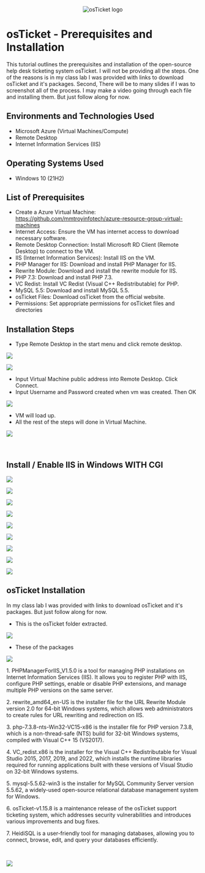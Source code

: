 <p align="center">
<img src="https://i.imgur.com/Clzj7Xs.png" alt="osTicket logo"/>
</p>

<h1>osTicket - Prerequisites and Installation</h1>
This tutorial outlines the prerequisites and installation of the open-source help desk ticketing system osTicket. I will not be providing all the steps. One of the reasons is in my class lab I was provided with links to download osTicket and it's packages. Second, There will be to many slides if I was to screenshot all of the process. I may make a video going through each file and installing them. But just follow along for now.<br />

<h2>Environments and Technologies Used</h2>

- Microsoft Azure (Virtual Machines/Compute)
- Remote Desktop
- Internet Information Services (IIS)

<h2>Operating Systems Used </h2>

- Windows 10</b> (21H2)

<h2>List of Prerequisites</h2>

- Create a Azure Virtual Machine: https://github.com/mmtroyinfotech/azure-resource-group-virtual-machines
- Internet Access: Ensure the VM has internet access to download necessary software.
- Remote Desktop Connection: Install Microsoft RD Client (Remote Desktop) to connect to the VM.
- IIS (Internet Information Services): Install IIS on the VM.
- PHP Manager for IIS: Download and install PHP Manager for IIS.
- Rewrite Module: Download and install the rewrite module for IIS.
- PHP 7.3: Download and install PHP 7.3.
- VC Redist: Install VC Redist (Visual C++ Redistributable) for PHP.
- MySQL 5.5: Download and install MySQL 5.5.
- osTicket Files: Download osTicket from the official website.
- Permissions: Set appropriate permissions for osTicket files and directories

<h2>Installation Steps</h2>

- Type Remote Desktop in the start menu and click remote desktop.
<p>
<img src="https://imgur.com/GJKCqN8.png"/>
</p>
<p>
<img src="https://imgur.com/byDkS9t.png"/>
</p>

- Input Virtual Machine public address into Remote Desktop. Click Connect.
- Input Username and Password created when vm was created. Then OK
<p>
<img src="https://imgur.com/fuyoNxp.png"/>
</p>

- VM will load up.
- All the rest of the steps will done in Virtual Machine.
<p>
<img src="https://imgur.com/h0YhpCP.png"/>
</p>
<br />

<h2>Install / Enable IIS in Windows WITH CGI</h2>

<p>
<img src="https://imgur.com/xKHzc77.png"/>
</p>
<p>
<img src="https://imgur.com/2uu5UM4.png"/>
</p>
<p>
<img src="https://imgur.com/9n15mwQ.png"/>
</p>
<p>
<img src="https://imgur.com/C5ztdWN.png"/>
</p>
<p>
<img src="https://imgur.com/SQoayij.png"/>
</p>
<p>
<img src="https://imgur.com/3KklzpS.png"/>
</p>
<p>
<img src="https://imgur.com/QuDN4oC.png"/>
</p>
<p>
<img src="https://imgur.com/3OLQaHv.png"/>
</p>
<p>
<img src="https://imgur.com/yuJPjbr.png"/>
</p>

<h2>osTicket Installation</h2>

<p>
In my class lab I was provided with links to download osTicket and it's packages. But just follow along for now.
</p>

- This is the osTicket folder extracted.
<p>
<img src="https://imgur.com/Eg4rkvq.png"/>
</p>

- These of the packages
<p>
<img src="https://imgur.com/Pm41j62.png"/>
</p>

<p>1. PHPManagerForIIS_V1.5.0 is a tool for managing PHP installations on Internet Information Services (IIS). It allows you to register PHP with IIS, configure PHP settings, enable or disable PHP extensions, and manage multiple PHP versions on the same server.</p>

<p>2. rewrite_amd64_en-US is the installer file for the URL Rewrite Module version 2.0 for 64-bit Windows systems, which allows web administrators to create rules for URL rewriting and redirection on IIS.</p>

<p>3. php-7.3.8-nts-Win32-VC15-x86 is the installer file for PHP version 7.3.8, which is a non-thread-safe (NTS) build for 32-bit Windows systems, compiled with Visual C++ 15 (VS2017).</p>

<p>4. VC_redist.x86 is the installer for the Visual C++ Redistributable for Visual Studio 2015, 2017, 2019, and 2022, which installs the runtime libraries required for running applications built with these versions of Visual Studio on 32-bit Windows systems.</p>

<p>5. mysql-5.5.62-win3 is the installer for MySQL Community Server version 5.5.62, a widely-used open-source relational database management system for Windows.</p>

<p>6. osTicket-v1.15.8 is a maintenance release of the osTicket support ticketing system, which addresses security vulnerabilities and introduces various improvements and bug fixes.</p>

<p>7. HeidiSQL is a user-friendly tool for managing databases, allowing you to connect, browse, edit, and query your databases efficiently.</p>
<br />
<p><img src="https://imgur.com/n839Ura.png"/></p>

<br />
